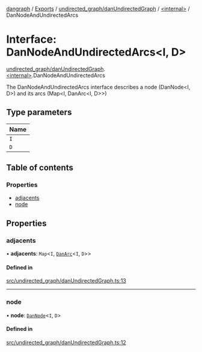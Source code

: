 [dangraph](../README.md) / [Exports](../modules.md) / [undirected\_graph/danUndirectedGraph](../modules/undirected_graph_danUndirectedGraph.md) / [\<internal\>](../modules/undirected_graph_danUndirectedGraph._internal_.md) / DanNodeAndUndirectedArcs

# Interface: DanNodeAndUndirectedArcs\<I, D\>

[undirected\_graph/danUndirectedGraph](../modules/undirected_graph_danUndirectedGraph.md).[\<internal\>](../modules/undirected_graph_danUndirectedGraph._internal_.md).DanNodeAndUndirectedArcs

The DanNodeAndUndirectedArcs interface describes a node (DanNode<I, D>)
and its arcs (Map<I, DanArc<I, D>>)

## Type parameters

| Name |
| :------ |
| `I` |
| `D` |

## Table of contents

### Properties

- [adjacents](undirected_graph_danUndirectedGraph._internal_.DanNodeAndUndirectedArcs.md#adjacents)
- [node](undirected_graph_danUndirectedGraph._internal_.DanNodeAndUndirectedArcs.md#node)

## Properties

### adjacents

• **adjacents**: `Map`\<`I`, [`DanArc`](undirected_graph_danUndirectedGraph._internal_.DanArc.md)\<`I`, `D`\>\>

#### Defined in

[src/undirected_graph/danUndirectedGraph.ts:13](https://github.com/evildead/DanGraph/blob/f53d48f/src/undirected_graph/danUndirectedGraph.ts#L13)

___

### node

• **node**: [`DanNode`](undirected_graph_danUndirectedGraph._internal_.DanNode.md)\<`I`, `D`\>

#### Defined in

[src/undirected_graph/danUndirectedGraph.ts:12](https://github.com/evildead/DanGraph/blob/f53d48f/src/undirected_graph/danUndirectedGraph.ts#L12)

